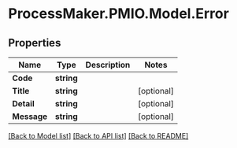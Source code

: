 # ProcessMaker.PMIO.Model.Error
## Properties

Name | Type | Description | Notes
------------ | ------------- | ------------- | -------------
**Code** | **string** |  | 
**Title** | **string** |  | [optional] 
**Detail** | **string** |  | [optional] 
**Message** | **string** |  | [optional] 

[[Back to Model list]](../README.md#documentation-for-models) [[Back to API list]](../README.md#documentation-for-api-endpoints) [[Back to README]](../README.md)

